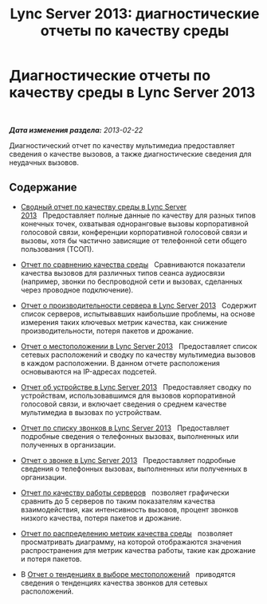 ﻿---
title: 'Lync Server 2013: диагностические отчеты по качеству среды'
TOCTitle: Диагностические отчеты по качеству среды
ms:assetid: ea61428e-a1d5-4189-aae6-3db19ddc5cf2
ms:mtpsurl: https://technet.microsoft.com/ru-ru/library/Gg615044(v=OCS.15)
ms:contentKeyID: 49311548
ms.date: 05/19/2016
mtps_version: v=OCS.15
ms.translationtype: HT
---

# Диагностические отчеты по качеству среды в Lync Server 2013

 

_**Дата изменения раздела:** 2013-02-22_

Диагностический отчет по качеству мультимедиа предоставляет сведения о качестве вызовов, а также диагностические сведения для неудачных вызовов.

## Содержание

  - [Сводный отчет по качеству среды в Lync Server 2013](lync-server-2013-media-quality-summary-report.md)   Предоставляет полные данные по качеству для разных типов конечных точек, охватывая одноранговые вызовы корпоративной голосовой связи, конференции корпоративной голосовой связи и вызовы, хотя бы частично зависящие от телефонной сети общего пользования (ТСОП).

  - [Отчет по сравнению качества среды](lync-server-2013-media-quality-comparison-report.md)   Сравниваются показатели качества вызовов для различных типов сеанса аудиосвязи (например, звонки по беспроводной сети и вызовах, сделанных через проводное подключение).

  - [Отчет о производительности сервера в Lync Server 2013](lync-server-2013-server-performance-report.md)   Содержит список серверов, испытывавших наибольшие проблемы, на основе измерения таких ключевых метрик качества, как снижение производительности, потеря пакетов и дрожание.

  - [Отчет о местоположении в Lync Server 2013](lync-server-2013-location-report.md)   Предоставляет список сетевых расположений и сводку по качеству мультимедиа вызовов в каждом расположении. В данном отчете расположения основываются на IP-адресах подсетей.

  - [Отчет об устройстве в Lync Server 2013](lync-server-2013-device-report.md)   Предоставляет сводку по устройствам, использовавшимся для вызовов корпоративной голосовой связи, и включает сведения о среднем качестве мультимедиа в вызовах по устройствам.

  - [Отчет по списку звонков в Lync Server 2013](lync-server-2013-call-list-report.md)   Предоставляет подробные сведения о телефонных вызовах, выполненных или полученных в организации.

  - [Отчет о звонке в Lync Server 2013](lync-server-2013-call-detail-report.md)   Предоставляет подробные сведения о телефонных вызовах, выполненных или полученных в организации.

  - [Отчет по качеству работы серверов](lync-server-2013-server-media-quality-trend-report.md)   позволяет графически сравнить до 5 серверов по таким показателям качества взаимодействия, как интенсивность вызовов, процент звонков низкого качества, потеря пакетов и дрожание.

  - [Отчет по распределению метрик качества среды](lync-server-2013-media-quality-metrics-distribution-report.md)   позволяет просматривать диаграмму, на которой отображаются значения распространения для метрик качества работы, такие как дрожание и потеря пакетов.

  - В [Отчет о тенденциях в выборе местоположений](lync-server-2013-location-trend-report.md)   приводятся сведения о тенденциях качества звонков для сетевых расположений.

